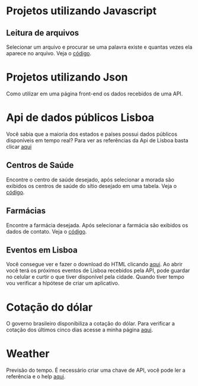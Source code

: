 # Projetos utilizando Javascript 

## Leitura de arquivos

Selecionar um arquivo e procurar se uma palavra existe e quantas vezes ela aparece no arquivo. Veja o [código](https://github.com/andreddias/javascript/blob/master/leituraArquivos.html).

# Projetos utilizando Json 

Como utilizar em uma página front-end os dados recebidos de uma API.

# Api de dados públicos Lisboa

Você sabia que a maioria dos estados e países possui dados públicos disponíveis em tempo real? Para ver as referências da Api de Lisboa basta clicar [aqui](http://lisboaaberta.cm-lisboa.pt/index.php/pt/turismo-e-lazer)

## Centros de Saúde 

Encontre o centro de saúde desejado, após selecionar a morada são exibidos os centros de saúde do sítio desejado em uma tabela. Veja o [código](https://github.com/andreddias/javascript/blob/master/centrosaude.html).

## Farmácias

Encontre a farmácia desejada. Após selecionar a farmácia são exibidos os dados de contato. Veja o [código](https://github.com/andreddias/javascript/blob/master/farmacia.html).

## Eventos em Lisboa 

Você consegue ver e fazer o download do HTML clicando [aqui](https://github.com/andreddias/json_projects/blob/master/eventosLisboa.html). Ao abrir você terá os próximos eventos de Lisboa recebidos pela API, pode guardar no celular e curtir o que tiver disponível pela cidade. Quando tiver tempo vou verificar a hipótese de criar um aplicativo. 

# Cotação do dólar

O governo brasileiro disponibiliza a cotação do dólar. Para verificar a cotação dos últimos cinco dias acesse a minha página [aqui](https://andreddias.wixsite.com/home/cambio). 

# Weather

Previsão do tempo. É necessário criar uma chave de API, você pode ler a referência e o help [aqui](https://openweathermap.org/appid).
